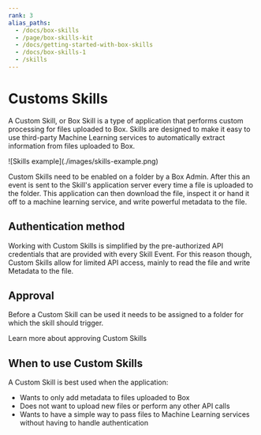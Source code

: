 ```yaml
---
rank: 3
alias_paths:
  - /docs/box-skills
  - /page/box-skills-kit
  - /docs/getting-started-with-box-skills
  - /docs/box-skills-1 
  - /skills
---
```


# Customs Skills

A Custom Skill, or Box Skill is a type of application that performs custom
processing for files uploaded to Box. Skills are designed to make it easy to use
third-party Machine Learning services to automatically extract information from
files uploaded to Box.

<ImageFrame shadow>
  ![Skills example](./images/skills-example.png)
</ImageFrame>

Custom Skills need to be enabled on a folder by a Box Admin. After this an event
is sent to the Skill's application server every time a file is uploaded to the
folder. This application can then download the file, inspect it or hand it off
to a machine learning service, and write powerful metadata to the file.

## Authentication method

Working with Custom Skills is simplified by the pre-authorized API credentials
that are provided with every Skill Event. For this reason though, Custom Skills
allow for limited API access, mainly to read the file and write Metadata to the
file.

## Approval

Before a Custom Skill can be used it needs to be assigned to a folder for which the
skill should trigger.

<CTA to='g://applications/custom-skills/approval'>
  Learn more about approving Custom Skills
</CTA>

## When to use Custom Skills

A Custom Skill is best used when the application:

- Wants to only add metadata to files uploaded to Box
- Does not want to upload new files or perform any other API calls
- Wants to have a simple way to pass files to Machine Learning services without
  having to handle authentication
